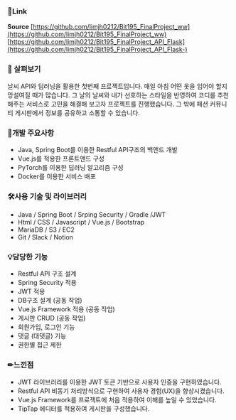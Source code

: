 ### 🔗Link

**Source**
[https://github.com/limjh0212/Bit195_FinalProject_ww](https://github.com/limjh0212/Bit195_FinalProject_ww)
[https://github.com/limjh0212/Bit195_FinalProject_API_Flask](https://github.com/limjh0212/Bit195_FinalProject_API_Flask-)

### 📖 살펴보기

날씨 API와 딥러닝을 활용한 첫번째 프로젝트입니다. 매일 아침 어떤 옷을 입어야 할지 망설여질 때가 많습니다. 그 날의 날씨와 내가 선호하는 스타일을 반영하여 코디를 추천해주는 서비스로 고민을 해결해 보고자 프로젝트를 진행했습니다. 그 밖에 패션 커뮤니티 게시판에서 정보를 공유하고 소통할 수 있습니다.

### 📄개발 주요사항

- Java, Spring Boot를 이용한 Restful API구조의 백앤드 개발
- Vue.js를 적용한 프론트앤드 구성
- PyTorch를 이용한 딥러닝 알고리즘 구성
- Docker를 이용한 서비스 배포

### 🛠사용 기술 및 라이브러리

- Java / Spring Boot / Srping Security / Gradle /JWT
- Html / CSS / Javascript / Vue.js / Bootstrap
- MariaDB / S3 / EC2
- Git / Slack / Notion

### 💡담당한 기능

- Restful API 구조 설계
- Spring Security 적용
- JWT 적용
- DB구조 설계 (공동 작업)
- Vue.js Framework 적용 (공동 작업)
- 게시판 CRUD (공동 작업)
- 회원가입, 로그인 기능
- 댓글 (대댓글) 기능
- 권한별 접근 제한

### ✏느낀점

- JWT 라이브러리를 이용한 JWT 토큰 기반으로 사용자 인증을 구현하였습니다.
- Restful API 비동기 처리방식으로 구현하여 사용자 경험(UX)을 향상시켰습니다.
- Vue.js Framework를 프로젝트에 처음 적용하여 이해를 높일 수 있었습니다.
- TipTap 에디터를 적용하여 게시판을 구성했습니다.
